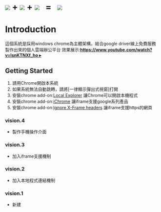 <h1><img src="https://kelt8080.github.io/public//image/app/chrome.png">&nbsp;+&nbsp;<img src="https://kelt8080.github.io/public//image/app/windows.png">&nbsp;+&nbsp;<img src="https://kelt8080.github.io/public//image/app/google_driver.png"> &nbsp; = &nbsp; <img src="https://kelt8080.github.io/public//image/app/ai.png"> </h1>


# Introduction

這個系統是採用windows chrome為主體架構，結合google driver線上免費服務製作出來的個人雲端辦公平台
效果展示:[**https://www.youtube.com/watch?v=lsnKTNXf_ho ▸**](https://www.youtube.com/watch?v=lsnKTNXf_ho)   


## Getting Started
1. 請用Chrome開啟本系統
1. 如果系統無法自動跳轉，請將[一律顯示彈出式視窗]打開
1. 安裝chrome add-on:[Local Explorer](https://chrome.google.com/webstore/detail/local-explorer-file-manag/eokekhgpaakbkfkmjjcbffibkencdfkl?utm_source=chrome-app-launcher-info-dialog) 讓Chrome可以開啟本機程式
1. 安裝chrome add-on:[iChrome](https://chrome.google.com/webstore/detail/ichrome-a-fast-productive/oghkljobbhapacbahlneolfclkniiami?utm_source=chrome-app-launcher-info-dialog) 讓iframe支援google系列產品
1. 安裝chrome add-on:[Ignore X-Frame headers](https://chrome.google.com/webstore/detail/ignore-x-frame-headers/gleekbfjekiniecknbkamfmkohkpodhe?utm_source=chrome-app-launcher-info-dialog) 讓iframe支援https的網頁

### vision.4
* 製作手機操作介面

### vision.3
* 加入iframe支援機制

### vision.2
* 加入本地程式連結機制

### vision.1
* 新建
